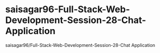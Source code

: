 # saisagar96-Full-Stack-Web-Development-Session-28-Chat-Application
saisagar96/Full-Stack-Web-Development-Session-28-Chat Application
